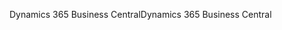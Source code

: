 <span data-ttu-id="86a35-101">Dynamics 365 Business Central</span><span class="sxs-lookup"><span data-stu-id="86a35-101">Dynamics 365 Business Central</span></span>
